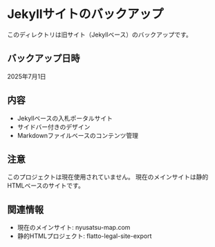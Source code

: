 # Jekyllサイトのバックアップ

このディレクトリは旧サイト（Jekyllベース）のバックアップです。

## バックアップ日時
2025年7月1日

## 内容
- Jekyllベースの入札ポータルサイト
- サイドバー付きのデザイン
- Markdownファイルベースのコンテンツ管理

## 注意
このプロジェクトは現在使用されていません。
現在のメインサイトは静的HTMLベースのサイトです。

## 関連情報
- 現在のメインサイト: nyusatsu-map.com
- 静的HTMLプロジェクト: flatto-legal-site-export